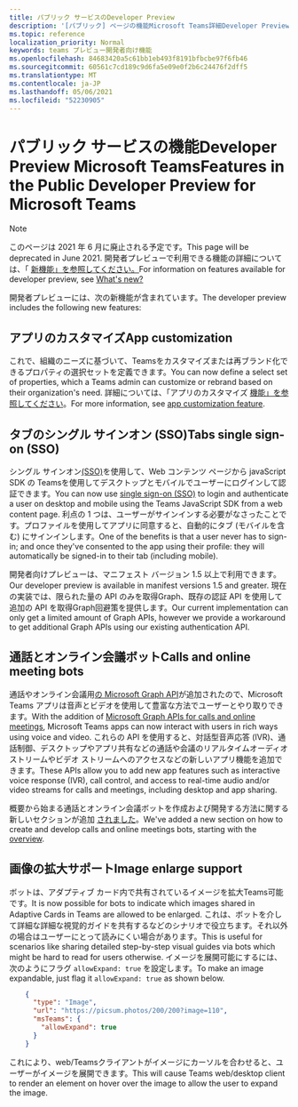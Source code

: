 ```yaml
---
title: パブリック サービスのDeveloper Preview
description: '[パブリック] ページの機能Microsoft Teams詳細Developer Preview'
ms.topic: reference
localization_priority: Normal
keywords: teams プレビュー開発者向け機能
ms.openlocfilehash: 84683420a5c61bb1eb493f8191bfbcbe97f6fb46
ms.sourcegitcommit: 60561c7cd189c9d6fa5e09e0f2b6c24476f2dff5
ms.translationtype: MT
ms.contentlocale: ja-JP
ms.lasthandoff: 05/06/2021
ms.locfileid: "52230905"
---
```

# <a name="features-in-the-public-developer-preview-for-microsoft-teams"></a><span data-ttu-id="fa131-104">パブリック サービスの機能Developer Preview Microsoft Teams</span><span class="sxs-lookup"><span data-stu-id="fa131-104">Features in the Public Developer Preview for Microsoft Teams</span></span>

> [!NOTE]
> <span data-ttu-id="fa131-105">このページは 2021 年 6 月に廃止される予定です。</span><span class="sxs-lookup"><span data-stu-id="fa131-105">This page will be deprecated in June 2021.</span></span> <span data-ttu-id="fa131-106">開発者プレビューで利用できる機能の詳細については、「 [新機能」を参照してください。](~/whats-new.md)</span><span class="sxs-lookup"><span data-stu-id="fa131-106">For information on features available for developer preview, see [What's new?](~/whats-new.md)</span></span>

<span data-ttu-id="fa131-107">開発者プレビューには、次の新機能が含まれています。</span><span class="sxs-lookup"><span data-stu-id="fa131-107">The developer preview includes the following new features:</span></span>

## <a name="app-customization"></a><span data-ttu-id="fa131-108">アプリのカスタマイズ</span><span class="sxs-lookup"><span data-stu-id="fa131-108">App customization</span></span>

<span data-ttu-id="fa131-109">これで、組織のニーズに基づいて、Teamsをカスタマイズまたは再ブランド化できるプロパティの選択セットを定義できます。</span><span class="sxs-lookup"><span data-stu-id="fa131-109">You can now define a select set of properties, which a Teams admin can customize or rebrand based on their organization's need.</span></span> <span data-ttu-id="fa131-110">詳細については、「アプリのカスタマイズ [機能」を参照してください](~/concepts/design/design-teams-app-overview.md)。</span><span class="sxs-lookup"><span data-stu-id="fa131-110">For more information, see [app customization feature](~/concepts/design/design-teams-app-overview.md).</span></span>

## <a name="tabs-single-sign-on-sso"></a><span data-ttu-id="fa131-111">タブのシングル サインオン (SSO)</span><span class="sxs-lookup"><span data-stu-id="fa131-111">Tabs single sign-on (SSO)</span></span>

<span data-ttu-id="fa131-112">シングル サインオン[(SSO)](~/tabs/how-to/authentication/auth-aad-sso.md)を使用して、Web コンテンツ ページから javaScript SDK の Teamsを使用してデスクトップとモバイルでユーザーにログインして認証できます。</span><span class="sxs-lookup"><span data-stu-id="fa131-112">You can now use [single sign-on (SSO)](~/tabs/how-to/authentication/auth-aad-sso.md) to login and authenticate a user on desktop and mobile using the Teams JavaScript SDK from a web content page.</span></span> <span data-ttu-id="fa131-113">利点の 1 つは、ユーザーがサインインする必要がなさったことです。プロファイルを使用してアプリに同意すると、自動的にタブ (モバイルを含む) にサインインします。</span><span class="sxs-lookup"><span data-stu-id="fa131-113">One of the benefits is that a user never has to sign-in; and once they've consented to the app using their profile: they will automatically be signed-in to their tab (including mobile).</span></span>

<span data-ttu-id="fa131-114">開発者向けプレビューは、マニフェスト バージョン 1.5 以上で利用できます。</span><span class="sxs-lookup"><span data-stu-id="fa131-114">Our developer preview is available in manifest versions 1.5 and greater.</span></span> <span data-ttu-id="fa131-115">現在の実装では、限られた量の API のみを取得Graph、既存の認証 API を使用して追加の API を取得Graph回避策を提供します。</span><span class="sxs-lookup"><span data-stu-id="fa131-115">Our current implementation can only get a limited amount of Graph APIs, however we provide a workaround to get additional Graph APIs using our existing authentication API.</span></span>

## <a name="calls-and-online-meeting-bots"></a><span data-ttu-id="fa131-116">通話とオンライン会議ボット</span><span class="sxs-lookup"><span data-stu-id="fa131-116">Calls and online meeting bots</span></span>

<span data-ttu-id="fa131-117">通話やオンライン会議用[の Microsoft Graph API](/graph/api/resources/communications-api-overview?view=graph-rest-beta&preserve-view=true)が追加されたので、Microsoft Teams アプリは音声とビデオを使用して豊富な方法でユーザーとやり取りできます。</span><span class="sxs-lookup"><span data-stu-id="fa131-117">With the addition of [Microsoft Graph APIs for calls and online meetings](/graph/api/resources/communications-api-overview?view=graph-rest-beta&preserve-view=true), Microsoft Teams apps can now interact with users in rich ways using voice and video.</span></span> <span data-ttu-id="fa131-118">これらの API を使用すると、対話型音声応答 (IVR)、通話制御、デスクトップやアプリ共有などの通話や会議のリアルタイムオーディオストリームやビデオ ストリームへのアクセスなどの新しいアプリ機能を追加できます。</span><span class="sxs-lookup"><span data-stu-id="fa131-118">These APIs allow you to add new app features such as interactive voice response (IVR), call control, and access to real-time audio and/or video streams for calls and meetings, including desktop and app sharing.</span></span>

<span data-ttu-id="fa131-119">概要から始まる通話とオンライン会議ボットを作成および開発する方法に関する新しいセクションが追加 [されました](~/bots/calls-and-meetings/calls-meetings-bots-overview.md)。</span><span class="sxs-lookup"><span data-stu-id="fa131-119">We've added a new section on how to create and develop calls and online meetings bots, starting with the [overview](~/bots/calls-and-meetings/calls-meetings-bots-overview.md).</span></span>


## <a name="image-enlarge-support"></a><span data-ttu-id="fa131-120">画像の拡大サポート</span><span class="sxs-lookup"><span data-stu-id="fa131-120">Image enlarge support</span></span>

<span data-ttu-id="fa131-121">ボットは、アダプティブ カード内で共有されているイメージを拡大Teams可能です。</span><span class="sxs-lookup"><span data-stu-id="fa131-121">It is now possible for bots to indicate which images shared in Adaptive Cards in Teams are allowed to be enlarged.</span></span> <span data-ttu-id="fa131-122">これは、ボットを介して詳細な詳細な視覚的ガイドを共有するなどのシナリオで役立ちます。それ以外の場合はユーザーにとって読みにくい場合があります。</span><span class="sxs-lookup"><span data-stu-id="fa131-122">This is useful for scenarios like sharing detailed step-by-step visual guides via bots which might be hard to read for users otherwise.</span></span> <span data-ttu-id="fa131-123">イメージを展開可能にするには、次のようにフラグ `allowExpand: true` を設定します。</span><span class="sxs-lookup"><span data-stu-id="fa131-123">To make an image expandable, just flag it `allowExpand: true` as shown below.</span></span>

```json
    {
      "type": "Image",
      "url": "https://picsum.photos/200/200?image=110",
      "msTeams": {
        "allowExpand": true
      }
    }
```
<span data-ttu-id="fa131-124">これにより、web/Teamsクライアントがイメージにカーソルを合わせると、ユーザーがイメージを展開できます。</span><span class="sxs-lookup"><span data-stu-id="fa131-124">This will cause Teams web/desktop client to render an element on hover over the image to allow the user to expand the image.</span></span>

